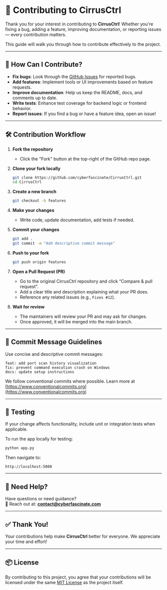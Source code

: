
# 🤝 Contributing to CirrusCtrl

Thank you for your interest in contributing to **CirrusCtrl**! Whether you're fixing a bug, adding a feature, improving documentation, or reporting issues — every contribution matters.

This guide will walk you through how to contribute effectively to the project.

---

## 🧩 How Can I Contribute?

- **Fix bugs**: Look through the [GitHub Issues](https://github.com/cyberfascinate/CirrusCtrl/issues) for reported bugs.
- **Add features**: Implement tools or UI improvements based on feature requests.
- **Improve documentation**: Help us keep the README, docs, and comments up to date.
- **Write tests**: Enhance test coverage for backend logic or frontend behavior.
- **Report issues**: If you find a bug or have a feature idea, open an issue!

---

## 🛠️ Contribution Workflow

1. **Fork the repository**
   - Click the "Fork" button at the top-right of the GitHub repo page.

2. **Clone your fork locally**
   ```bash
   git clone https://github.com/cyberfascinate/CirrusCtrl.git
   cd CirrusCtrl
   ```

3. **Create a new branch**
   ```bash
   git checkout -b features
   ```

4. **Make your changes**
   - Write code, update documentation, add tests if needed.

5. **Commit your changes**
   ```bash
   git add .
   git commit -m "Add descriptive commit message"
   ```

6. **Push to your fork**
   ```bash
   git push origin features
   ```

7. **Open a Pull Request (PR)**
   - Go to the original CirrusCtrl repository and click “Compare & pull request”.
   - Add a clear title and description explaining what your PR does.
   - Reference any related issues (e.g., `Fixes #12`).

8. **Wait for review**
   - The maintainers will review your PR and may ask for changes.
   - Once approved, it will be merged into the main branch.

---

## 📒 Commit Message Guidelines

Use concise and descriptive commit messages:
```
feat: add port scan history visualization
fix: prevent command execution crash on Windows
docs: update setup instructions
```

We follow conventional commits where possible. Learn more at [https://www.conventionalcommits.org](https://www.conventionalcommits.org)

---

## 🧪 Testing

If your change affects functionality, include unit or integration tests when applicable.

To run the app locally for testing:
```bash
python app.py
```

Then navigate to:
```
http://localhost:5000
```

---

## 💬 Need Help?

Have questions or need guidance?  
📧 Reach out at: **contact@cyberfascinate.com**

---

## ✅ Thank You!

Your contributions help make **CirrusCtrl** better for everyone. We appreciate your time and effort!

---

## 📦 License

By contributing to this project, you agree that your contributions will be licensed under the same [MIT License](LICENSE) as the project itself.
